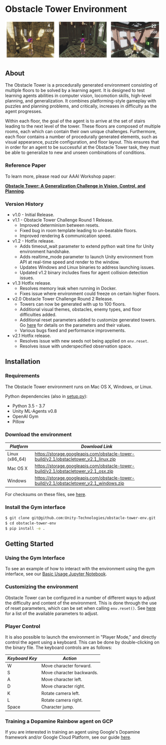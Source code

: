 # Obstacle Tower Environment

![alt text](banner.png "Obstacle Tower")

## About

The Obstacle Tower is a procedurally generated environment consisting of multiple floors to be solved by a learning agent. It is designed to test learning agents abilities in computer vision, locomotion skills, high-level planning, and generalization. It combines platforming-style gameplay with puzzles and planning problems, and critically, increases in difficulty as the agent progresses.

Within each floor, the goal of the agent is to arrive at the set of stairs leading to the next level of the tower. These floors are composed of multiple rooms, each which can contain their own unique challenges. Furthermore, each floor contains a number of procedurally generated elements, such as visual appearance, puzzle configuration, and floor layout. This ensures that in order for an agent to be successful at the Obstacle Tower task, they must be able to generalize to new and unseen combinations of conditions.

### Reference Paper

To learn more, please read our AAAI Workshop paper:

[**Obstacle Tower: A Generalization Challenge in Vision, Control, and Planning**](https://arxiv.org/abs/1902.01378).

### Version History

* v1.0 - Initial Release.
* v1.1 - Obstacle Tower Challenge Round 1 Release.
   * Improved determinism between resets.
   * Fixed bug in room template leading to un-beatable floors.
   * Improved rendering & communication speed.
* v1.2 - Hotfix release.
	* Adds timeout_wait parameter to extend python wait time for Unity environment handshake.
	* Adds realtime_mode parameter to launch Unity environment from API at real-time speed and render to the window.
	* Updates Windows and Linux binaries to address launching issues.
	* Updated v1.2 binary includes fixes for agent collision detection issues.
* v1.3 Hotfix release.
   * Resolves memory leak when running in Docker.
   * Fixes issue where environment could freeze on certain higher floors.
* v2.0 Obstacle Tower Challenge Round 2 Release.
   * Towers can now be generated with up to 100 floors.
   * Additional visual themes, obstacles, enemy types, and floor difficulties added.
   * Additional reset parameters added to customize generated towers. Go [here](./reset-parameters.md) for details on the parameters and their values.
   * Various bugs fixed and performance improvements.
* v2.1 Hotfix release.
   * Resolves issue with new seeds not being applied on `env.reset`.
   * Resolves issue with underspecified observation space.
  

## Installation

### Requirements

The Obstacle Tower environment runs on Mac OS X, Windows, or Linux.

Python dependencies (also in [setup.py](https://github.com/Unity-Technologies/obstacle-tower-env/blob/master/setup.py)):

* Python 3.5 - 3.7
* Unity ML-Agents v0.8
* OpenAI Gym
* Pillow

### Download the environment

| *Platform*     | *Download Link*                                                                     |
| --- | --- |
| Linux (x86_64) | https://storage.googleapis.com/obstacle-tower-build/v2.1/obstacletower_v2.1_linux.zip   |
| Mac OS X       | https://storage.googleapis.com/obstacle-tower-build/v2.1/obstacletower_v2.1_osx.zip     |
| Windows        | https://storage.googleapis.com/obstacle-tower-build/v2.1/obstacletower_v2.1_windows.zip |

For checksums on these files, see [here](https://storage.googleapis.com/obstacle-tower-build/v2.1/ote-v2.1-checksums.txt).

### Install the Gym interface

```bash
$ git clone git@github.com:Unity-Technologies/obstacle-tower-env.git
$ cd obstacle-tower-env
$ pip install -e .
```

## Getting Started

### Using the Gym Interface

To see an example of how to interact with the environment using the gym interface, see our [Basic Usage Jupyter Notebook](examples/basic_usage.ipynb).

### Customizing the environment

Obstacle Tower can be configured in a number of different ways to adjust the difficulty and content of the environment. This is done through the use of reset parameters, which can be set when calling `env.reset()`. See [here](./reset-parameters.md) for a list of the available parameters to adjust. 

### Player Control

It is also possible to launch the environment in "Player Mode," and directly control the agent using a keyboard. This can be done by double-clicking on the binary file. The keyboard controls are as follows:

| *Keyboard Key* | *Action* |
| --- | --- |
| W | Move character forward. |
| S | Move character backwards. |
| A | Move character left. |
| D | Move character right. |
| K | Rotate camera left. |
| L | Rotate camera right. |
| Space | Character jump. |

### Training a Dopamine Rainbow agent on GCP

If you are interested in training an agent using Google's Dopamine framework and/or Google Cloud Platform, see our guide [here](./examples/gcp_training.md).
